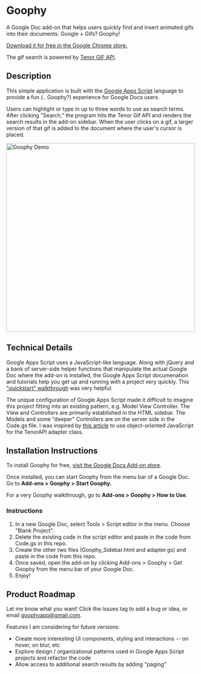 # Goophy
A Google Doc add-on that helps users quickly find and insert animated gifs into their documents. Google + Gifs? Goophy! 

[Download it for free in the Google Chrome store.](https://chrome.google.com/webstore/detail/goophy/hihakceniinffblahgbijojnpjbmecki?utm_source=permalink)

The gif search is powered by [Tenor GIF API](https://www.tenor.co/gifapi).

## Description
This simple application is built with the [Google Apps Script](https://developers.google.com/apps-script/overview "Google Apps Script") language to provide a fun (.. Goophy?) experience for Google Docs users.

Users can highlight or type in up to three words to use as search terms. After clicking "Search," the program hits the Tenor Gif API and renders the search results in the add-on sidebar. When the user clicks on a gif, a larger version of that gif is added to the document where the user's cursor is placed.

<img src='http://res.cloudinary.com/dkddd3jci/image/upload/q_100/v1488487659/Goophy_HowTo_Tenor_Final_600px_wdhilj.gif' alt="Goophy Demo" width=500px)>

## Technical Details
Google Apps Script uses a JavaScript-like language. Along with jQuery and a bank of server-side helper functions that manipulate the actual Google Doc where the add-on is installed, the Google Apps Script documenation and tutorials help you get up and running with a project very quickly. This ["quickstart" walkthrough](https://developers.google.com/apps-script/quickstart/docs) was very helpful.

The unique configuration of Google Apps Script made it difficult to imagine this project fitting into an existing pattern, e.g. Model View Controller. The View and Controllers are primarily established in the HTML sidebar. The Models and some "deeper" Controllers are on the server side in the Code.gs file.  I was inspired by [this article](http://www.javascript-spreadsheet-programming.com/2013/01/object-oriented-javascript-part-2.html) to use object-oriented JavaScript for the TenorAPI adapter class. 


## Installation Instructions
To install Goophy for free, [visit the Google Docs Add-on store](https://chrome.google.com/webstore/detail/goophy/hihakceniinffblahgbijojnpjbmecki?utm_source=permalink).

Once installed, you can start Goophy from the menu bar of a Google Doc. Go to **Add-ons > Goophy > Start Goophy.** 

For a very Goophy walkthrough, go to **Add-ons > Goophy > How to Use**.

### Instructions
1. In a new Google Doc, select Tools > Script editor in the menu. Choose "Blank Project".
2. Delete the existing code in the script editor and paste in the code from Code.gs in this repo.
3. Create the other two files (Goophy_Sidebar.html and adapter.gs) and paste in the code from this repo.
4. Once saved, open the add-on by clicking Add-ons > Goophy > Get Goophy from the menu bar of your Google Doc.
5. Enjoy!

## Product Roadmap
Let me know what you want! Click the Issues tag to add a bug or idea, or email goophyapp@gmail.com.

Features I am considering for future versions:
+ Create more interesting UI components, styling and interactions -- on hover, on blur, etc
+ Explore design / organizational patterns used in Google Apps Script projects and refactor the code
+ Allow access to additional search results by adding "paging"

